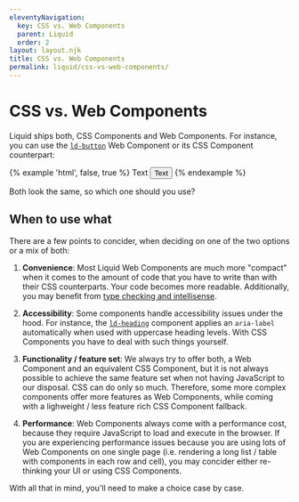 ```yaml
---
eleventyNavigation:
  key: CSS vs. Web Components
  parent: Liquid
  order: 2
layout: layout.njk
title: CSS vs. Web Components
permalink: liquid/css-vs-web-components/
---
```


# CSS vs. Web Components

Liquid ships both, CSS Components and Web Components. For instance, you can use the [`ld-button`](/components/ld-button/) Web Component or its CSS Component counterpart:

{% example 'html', false, true %}
<ld-button>Text</ld-button>
<button class="ld-button">Text</button>
{% endexample %}

Both look the same, so which one should you use?

## When to use what

There are a few points to concider, when deciding on one of the two options or a mix of both:

1. **Convenience**: Most Liquid Web Components are much more "compact" when it comes to the amount of code that you have to write than with their CSS counterparts. Your code becomes more readable. Additionally, you may benefit from [type checking and intellisense](/liquid/type-checking-and-intellisense/).

2. **Accessibility**: Some components handle accessibility issues under the hood. For instance, the [`ld-heading`](/components/ld-heading/) component applies an `aria-label` automatically when used with uppercase heading levels. With CSS Components you have to deal with such things yourself.

3. **Functionality / feature set**: We always try to offer both, a Web Component and an equivalent CSS Component, but it is not always possible to achieve the same feature set when not having JavaScript to our disposal. CSS can do only so much. Therefore, some more complex components offer more features as Web Components, while coming with a lighweight / less feature rich CSS Component fallback. 

4. **Performance**: Web Components always come with a performance cost, because they require JavaScript to load and execute in the browser. If you are experiencing performance issues because you are using lots of Web Components on one single page (i.e. rendering a long list / table with components in each row and cell), you may concider either re-thinking your UI or using CSS Components.

With all that in mind, you'll need to make a choice case by case.

<docs-page-nav prev-href="/liquid/getting-started/" next-title="Type checking and intellisense" next-href="/liquid/type-checking-and-intellisense/"></docs-page-nav>